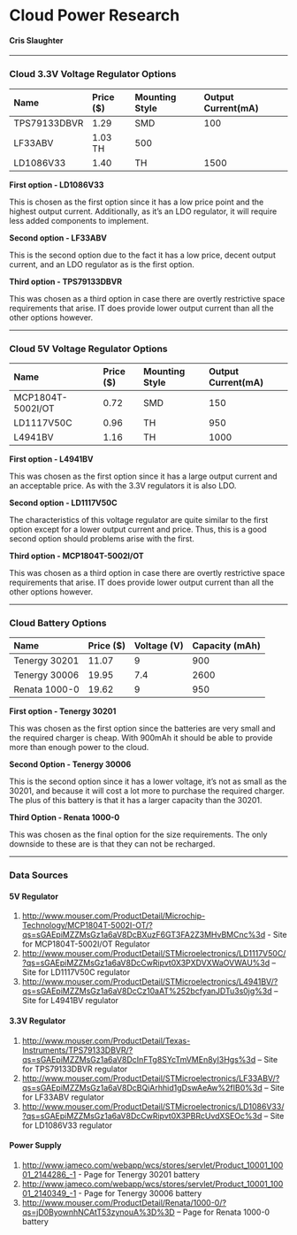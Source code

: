# Cloud Power Research #
#### Cris Slaughter ####


---


### Cloud 3.3V Voltage Regulator Options ###
|Name|Price ($)|Mounting Style|Output Current(mA)|
|:---|:--------|:-------------|:-----------------|
|TPS79133DBVR|1.29|SMD|100|
|LF33ABV|1.03	TH|500|
|LD1086V33|1.40|TH|1500|

**First option - LD1086V33**

This is chosen as the first option since it has a low price point and the highest output current. Additionally, as it’s an LDO regulator, it will require less added components to implement.

**Second option - LF33ABV**

This is the second option due to the fact it has a low price, decent output current, and an LDO regulator as is the first option.

**Third option - TPS79133DBVR**

This was chosen as a third option in case there are overtly restrictive space requirements that arise. IT does provide lower output current than all the other options however.


---


### Cloud 5V Voltage Regulator Options ###
|Name|Price ($)|Mounting Style|Output Current(mA)|
|:---|:--------|:-------------|:-----------------|
|MCP1804T-5002I/OT|0.72|SMD|150|
|LD1117V50C|0.96|TH|950|
|L4941BV|1.16|TH|1000|

**First option - L4941BV**

This was chosen as the first option since it has a large output current and an acceptable price. As with the 3.3V regulators it is also LDO.

**Second option - LD1117V50C**

The characteristics of this voltage regulator are quite similar to the first option except for a lower output current and price. Thus, this is a good second option should problems arise with the first.

**Third option - MCP1804T-5002I/OT**

This was chosen as a third option in case there are overtly restrictive space requirements that arise. IT does provide lower output current than all the other options however.


---


### Cloud Battery Options ###
|Name|Price ($)|Voltage (V)|Capacity (mAh)|
|:---|:--------|:----------|:-------------|
|Tenergy 30201|11.07|9 |900|
|Tenergy 30006|19.95|7.4|2600|
|Renata 1000-0|19.62|9 |950|

**First option - Tenergy 30201**

This was chosen as the first option since the batteries are very small and the required charger is cheap. With 900mAh it should be able to provide more than enough power to the cloud.

**Second Option - Tenergy 30006**

This is the second option since it has a lower voltage, it’s not as small as the 30201, and because it will cost a lot more to purchase the required charger. The plus of this battery is that it has a larger capacity than the 30201.

**Third Option - Renata 1000-0**

This was chosen as the final option for the size requirements. The only downside to these are is that they can not be recharged.


---


### Data Sources ###

#### 5V Regulator ####
  1. http://www.mouser.com/ProductDetail/Microchip-Technology/MCP1804T-5002I-OT/?qs=sGAEpiMZZMsGz1a6aV8DcBXuzF6GT3FA2Z3MHvBMCnc%3d  - Site for MCP1804T-5002I/OT Regulator
  1. http://www.mouser.com/ProductDetail/STMicroelectronics/LD1117V50C/?qs=sGAEpiMZZMsGz1a6aV8DcCwRipvt0X3PXDVXWaOVWAU%3d – Site for LD1117V50C regulator
  1. http://www.mouser.com/ProductDetail/STMicroelectronics/L4941BV/?qs=sGAEpiMZZMsGz1a6aV8DcCz10aAT%252bcfyanJDTu3s0jg%3d – Site for L4941BV regulator

#### 3.3V Regulator ####
  1. http://www.mouser.com/ProductDetail/Texas-Instruments/TPS79133DBVR/?qs=sGAEpiMZZMsGz1a6aV8DcInFTg8SYcTmVMEn8yI3Hgs%3d – Site for TPS79133DBVR regulator
  1. http://www.mouser.com/ProductDetail/STMicroelectronics/LF33ABV/?qs=sGAEpiMZZMsGz1a6aV8DcBQiArhhid1gDswAeAw%2fIB0%3d – Site for LF33ABV regulator
  1. http://www.mouser.com/ProductDetail/STMicroelectronics/LD1086V33/?qs=sGAEpiMZZMsGz1a6aV8DcCwRipvt0X3PBRcUvdXSEOc%3d – Site for LD1086V33 regulator
#### Power Supply ####
  1. http://www.jameco.com/webapp/wcs/stores/servlet/Product_10001_10001_2144286_-1 - Page for Tenergy 30201 battery
  1. http://www.jameco.com/webapp/wcs/stores/servlet/Product_10001_10001_2140349_-1 - Page for Tenergy 30006 battery
  1. http://www.mouser.com/ProductDetail/Renata/1000-0/?qs=jD0ByownhNCAtT53zynouA%3D%3D – Page for Renata 1000-0 battery